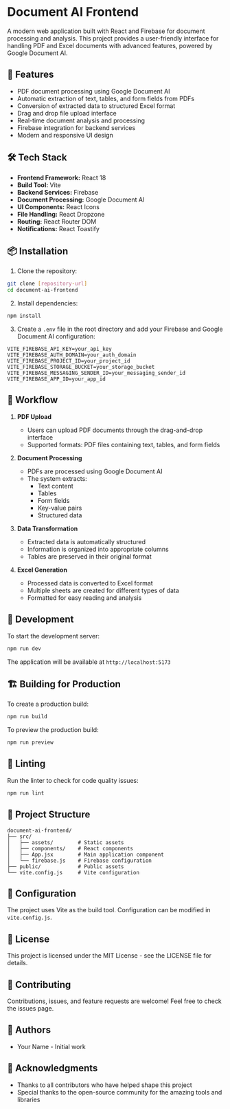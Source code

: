 # Document AI Frontend

A modern web application built with React and Firebase for document processing and analysis. This project provides a user-friendly interface for handling PDF and Excel documents with advanced features, powered by Google Document AI.

## 🚀 Features

- PDF document processing using Google Document AI
- Automatic extraction of text, tables, and form fields from PDFs
- Conversion of extracted data to structured Excel format
- Drag and drop file upload interface
- Real-time document analysis and processing
- Firebase integration for backend services
- Modern and responsive UI design

## 🛠️ Tech Stack

- **Frontend Framework:** React 18
- **Build Tool:** Vite
- **Backend Services:** Firebase
- **Document Processing:** Google Document AI
- **UI Components:** React Icons
- **File Handling:** React Dropzone
- **Routing:** React Router DOM
- **Notifications:** React Toastify

## 📦 Installation

1. Clone the repository:
```bash
git clone [repository-url]
cd document-ai-frontend
```

2. Install dependencies:
```bash
npm install
```

3. Create a `.env` file in the root directory and add your Firebase and Google Document AI configuration:
```env
VITE_FIREBASE_API_KEY=your_api_key
VITE_FIREBASE_AUTH_DOMAIN=your_auth_domain
VITE_FIREBASE_PROJECT_ID=your_project_id
VITE_FIREBASE_STORAGE_BUCKET=your_storage_bucket
VITE_FIREBASE_MESSAGING_SENDER_ID=your_messaging_sender_id
VITE_FIREBASE_APP_ID=your_app_id
```

## 🔄 Workflow

1. **PDF Upload**
   - Users can upload PDF documents through the drag-and-drop interface
   - Supported formats: PDF files containing text, tables, and form fields

2. **Document Processing**
   - PDFs are processed using Google Document AI
   - The system extracts:
     - Text content
     - Tables
     - Form fields
     - Key-value pairs
     - Structured data

3. **Data Transformation**
   - Extracted data is automatically structured
   - Information is organized into appropriate columns
   - Tables are preserved in their original format

4. **Excel Generation**
   - Processed data is converted to Excel format
   - Multiple sheets are created for different types of data
   - Formatted for easy reading and analysis

## 🚀 Development

To start the development server:

```bash
npm run dev
```

The application will be available at `http://localhost:5173`

## 🏗️ Building for Production

To create a production build:

```bash
npm run build
```

To preview the production build:

```bash
npm run preview
```

## 🧪 Linting

Run the linter to check for code quality issues:

```bash
npm run lint
```

## 📁 Project Structure

```
document-ai-frontend/
├── src/
│   ├── assets/        # Static assets
│   ├── components/    # React components
│   ├── App.jsx        # Main application component
│   └── firebase.js    # Firebase configuration
├── public/            # Public assets
└── vite.config.js     # Vite configuration
```

## 🔧 Configuration

The project uses Vite as the build tool. Configuration can be modified in `vite.config.js`.

## 📝 License

This project is licensed under the MIT License - see the LICENSE file for details.

## 🤝 Contributing

Contributions, issues, and feature requests are welcome! Feel free to check the issues page.

## 👥 Authors

- Your Name - Initial work

## 🙏 Acknowledgments

- Thanks to all contributors who have helped shape this project
- Special thanks to the open-source community for the amazing tools and libraries
